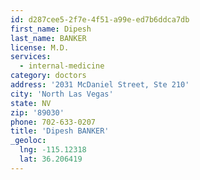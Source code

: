 ```yaml
---
id: d287cee5-2f7e-4f51-a99e-ed7b6ddca7db
first_name: Dipesh
last_name: BANKER
license: M.D.
services:
  - internal-medicine
category: doctors
address: '2031 McDaniel Street, Ste 210'
city: 'North Las Vegas'
state: NV
zip: '89030'
phone: 702-633-0207
title: 'Dipesh BANKER'
_geoloc:
  lng: -115.12318
  lat: 36.206419
---
```


